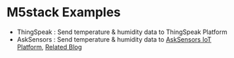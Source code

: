 # M5stack Examples
- ThingSpeak : Send temperature & humidity data to ThingSpeak Platform
- AskSensors : Send temperature & humidity data to [AskSensors IoT Platform](https://asksensors.com), [Related Blog](https://openmicrolab.com/m5stack-with-asksensors/)
